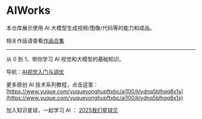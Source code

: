 # AIWorks

本仓库展示使用 AI 大模型生成视频/图像/代码等的能力和成品。

相关作品请查看[作品合集](https://dongdongcan.github.io/AIWorks/)

---
从 0 到 1，带你学习 AI 视觉和大模型的基础知识。

导航：[AI视觉入门与调优](https://github.com/dongdongcan/cv_learning_resnet50)

更多原创 AI 技术系列教程，点击这里：[https://www.yuque.com/yuqueyonghupftxbc/ai100/klydnq5blhqq8x1s](https://www.yuque.com/yuqueyonghupftxbc/ai100/klydnq5blhqq8x1s)

加入知识星球，一起学习 AI ： [2025我们星球见](https://mp.weixin.qq.com/s/e2IRTS7QWW5qEOLKjBBPbQ?token=1017142557&lang=zh_CN)

